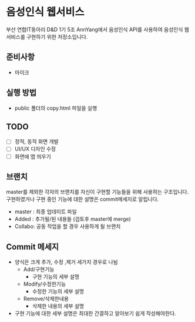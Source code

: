 # 음성인식 웹서비스
부산 연합IT동아리 D&D 1기 5조 AnnYang에서 음성인식 API를 사용하여 음성인식 웹서비스를  구현하기 위한 저장소입니다.

## 준비사항
-  마이크

## 실행 방법
- public 폴더의 copy.html 파일을 실행

## TODO
- [ ] 정적, 동적 화면 개발
- [ ] UI/UX 디자인 수정
- [ ] 화면에 맵 띄우기

## 브랜치
 master를 제외한 각자의 브랜치를 자신이 구현할 기능들을 위해 사용하는 구조입니다. 구현하였거나 구현 중인 기능에 대한 설명은 commit메세지로 알립니다.
- master : 최종 업데이트 파일
- Added  : 추가될/된 내용들 (검토후 master에 merge)
- Collabo: 공동 작업을 할 경우 사용하게 될 브랜치

## Commit 메세지
- 양식은 크게 추가, 수정 ,제거 세가지 경우로 나뉨
  - Add/구현기능
    - 구현 기능의 세부 설명
  - Modify/수정한기능
    - 수정한 기능의 세부 설명
  - Remove/삭제한내용
    - 삭제한 내용의 세부 설명
- 구현 기능에 대한 세부 설명은 최대한 간결하고 알아보기 쉽게 작성해야한다.    
